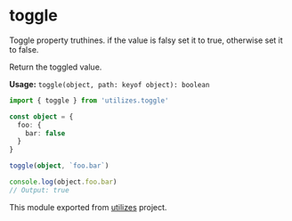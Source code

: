 # toggle

Toggle property truthines. if the value is falsy set it to true, otherwise set it to false.

Return the toggled value.

**Usage:** `toggle(object, path: keyof object): boolean`

```typescript
import { toggle } from 'utilizes.toggle'

const object = {
  foo: {
    bar: false
  }
}

toggle(object, `foo.bar`)

console.log(object.foo.bar)
// Output: true
```

<!-- *keywords ["object-property", "toggle-boolean", "toggle-path", "object-path-boolean"] *keywordsend -->


This module exported from [utilizes](https://www.npmjs.com/package/utilizes) project.